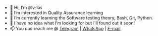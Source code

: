- 👋 Hi, I’m @v-las
- 👀 I’m interested in Quality Assurance learning
- 🌱 I’m currently learning the Software testing theory, Bash, Git, Python.
- 💞️ I have no idea what I’m looking for but I'll found out it soon!
- 📫 You can reach me @ [Telegram](https://t.me/v_las) | [WhatsApp](https://wa.me/79136198392) | [E-mail](mailto:mastykash.vlas@gmail.com?target="_newtab)
<!---
v-las/v-las is a ✨ special ✨ repository because its `README.md` (this file) appears on your GitHub profile.
You can click the Preview link to take a look at your changes.
--->
